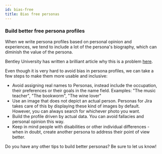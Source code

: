 ```yaml
---
id: bias-free
title: Bias free personas
---
```


### Build better free persona profiles

When we write persona profiles based on personal opinion and experiences, we tend to include
a lot of the persona's biography, which can diminish the value of the persona.

Bentley University has written a brilliant article why this is a problem [here](https://www.bentley.edu/centers/user-experience-center/beware-persona-bias).

Even though it is very hard to avoid bias in persona profiles, we can take a few steps to make them
more usable and inclusive:
- Avoid assigning real names to Personas, instead include the occupation, their preferences or their goals in the name field. 
Examples: "The music teacher", "The bookworm", "The wine lover"
 - Use an image that does not depict an actual person. Personas for Jira takes care of this by displaying these kind of images by default.
However, you can always search for whichever photo you want.
- Build the profile driven by actual data. You can avoid fallacies and personal opinion this way.
- Keep in mind people with disabilities or other individual differences - when in doubt, create another persona to address their point of view better.

Do you have any other tips to build better personas? Be sure to let us know!